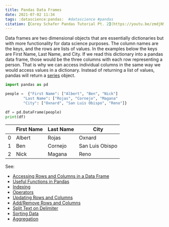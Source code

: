 ```yaml
---
title: Pandas Data Frames
date: 2021-07-02 11:34
tags: :datascience:pandas:  #datascience #pandas
citation: [Corey Schafer Pandas Tutorial Pt. 2](https://youtu.be/zmdjNSmRXF4)
---
```

Data frames are two dimensional objects that are essentially dictionaries but with more functionality for data science purposes. The column names are the keys, and the rows are lists of values. In the examples below the keys are First Name, Last Name, and City. If we read this dictionary into a pandas data frame, those would be the three columns with each row representing a person. That is why we can access individual columns in the same way we would access values in a dictionary. Instead of returning a list of values, pandas will return a [series](202107021207.md) object.

```python
import pandas as pd

people =  {"First Name": ["Albert", "Ben", "Nick"]
		"Last Name": ["Rojas", "Cornejo", "Magana"
		"City": ["Oxnard", "San Luis Obispo", "Reno"]}

df = pd.DataFrame(people)
print(df)
```

|   | First Name | Last Name | City            |
|---|------------|-----------|-----------------|
| 0 | Albert     | Rojas     | Oxnard          |
| 1 | Ben        | Cornejo   | San Luis Obispo |
| 2 | Nick       | Magana    | Reno            |

See: 
- [Accessing Rows and Columns in a Data Frame](202107021200.md)
- [Useful Functions in Pandas](202107021218.md)
- [Indexing](202107021325.md)
- [Operators](202107031443.md)
- [Updating Rows and Columns](202107031502.md)
- [Add/Remove Rows and Columns](202107031533.md)
- [Split Text on Delimiter](202107031602.md)
- [Sorting Data](202107031610.md)
- [Aggregation](202107041200.md)
